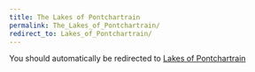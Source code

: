 ```yaml
---
title: The Lakes of Pontchartrain
permalink: The_Lakes_of_Pontchartrain/
redirect_to: Lakes_of_Pontchartrain/
---
```


You should automatically be redirected to [Lakes of Pontchartrain](Lakes_of_Pontchartrain/)
